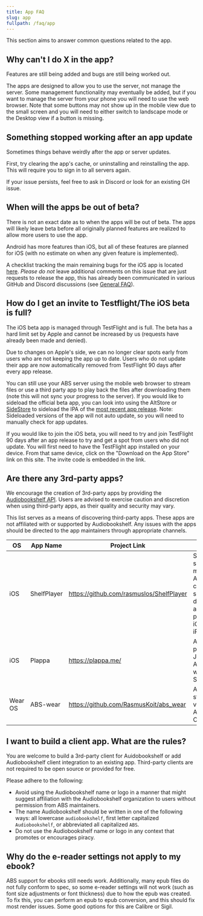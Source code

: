 ```yaml
---
title: App FAQ
slug: app
fullpath: /faq/app
---
```


This section aims to answer common questions related to the app.

## Why can't I do X in the app?

Features are still being added and bugs are still being worked out.

The apps are designed to allow you to use the server, not manage the server.
Some management functionality may eventually be added, but if you want to manage the server from your phone you will need to use the web browser.
Note that some buttons may not show up in the mobile view due to the small screen and you will need to either switch to landscape mode or the Desktop view if a button is missing.

## Something stopped working after an app update

Sometimes things behave weirdly after the app or server updates.

First, try clearing the app's cache, or uninstalling and reinstalling the app.
This will require you to sign in to all servers again.

If your issue persists, feel free to ask in Discord or look for an existing GH issue.

## When will the apps be out of beta?

There is not an exact date as to when the apps will be out of beta.
The apps will likely leave beta before all originally planned features are realized to allow more users to use the app.

Android has more features than iOS, but all of these features are planned for iOS (with no estimate on when any given feature is implemented).

A checklist tracking the main remaining bugs for the iOS app is located [here](https://github.com/advplyr/audiobookshelf-app/issues/541).
_Please do not_ leave additional comments on this issue that are just requests to release the app, this has already been communicated in various GitHub and Discord discussions (see [General FAQ](/faq#i-have-a-feature-request-how-should-i-bring-this-up)).

## How do I get an invite to Testflight/The iOS beta is full?

The iOS beta app is managed through TestFlight and is full.
The beta has a hard limit set by Apple and cannot be increased by us (requests have already been made and denied).

Due to changes on Apple's side, we can no longer clear spots early from users who are not keeping the app up to date.
Users who do not update their app are now automatically removed from TestFlight 90 days after every app release.

You can still use your ABS server using the mobile web browser to stream files or use a third party app to play back the files after downloading them (note this will not sync your progress to the server).
If you would like to sideload the official beta app, you can look into using the AltStore or [SideStore](https://sidestore.io/) to sideload the IPA of the [most recent app release](https://github.com/advplyr/audiobookshelf-app/releases). Note: Sideloaded versions of the app will not auto update, so you will need to manually check for app updates.

If you would like to join the iOS beta, you will need to try and join TestFlight 90 days after an app release to try and get a spot from users who did not update.
You will first need to have the TestFlight app installed on your device.
From that same device, click on the "Download on the App Store" link on this site.
The invite code is embedded in the link.

## Are there any 3rd-party apps?

We encourage the creation of 3rd-party apps by providing the [Audiobookshelf API](https://api.audiobookshelf.org/).
Users are advised to exercise caution and discretion when using third-party apps, as their quality and security may vary.

This list serves as a means of discovering third-party apps. These apps are not affiliated with or supported by Audiobookshelf.
Any issues with the apps should be directed to the app maintainers through appropriate channels.

| OS      | App Name    | Project Link                             | Notes                                                                                                                               |
| ------- | ----------- | ---------------------------------------- | ----------------------------------------------------------------------------------------------------------------------------------- |
| iOS     | ShelfPlayer | https://github.com/rasmuslos/ShelfPlayer | ShelfPlayer is a sleek and modern Audiobookshelf client, specifically designed for audiobooks, podcasts and iOS, as well as iPadOS. |
| iOS     | Plappa      | https://plappa.me/                       | Audiobook player for Jellyfin and Audiobookshelf, written in Swift/SwiftUI                                                          |
| Wear OS | ABS-wear    | https://github.com/RasmusKoit/abs_wear   | ABS Wear is a standalone version for Android Wear OS 4.0                                                                            |

## I want to build a client app. What are the rules?

You are welcome to build a 3rd-party client for Auidobookshelf or add Audiobookshelf client integration to an existing app.
Third-party clients are not required to be open source or provided for free.

Please adhere to the following:

- Avoid using the Audiobookshelf name or logo in a manner that might suggest affiliation with the Audiobookshelf organization to users without permission from ABS maintainers.
- The name Audiobookshelf should be written in one of the following ways: all lowercase `audiobookshelf`, first letter capitalized `Audiobookshelf`, or abbreviated all capitalized `ABS`.
- Do not use the Audiobookshelf name or logo in any context that promotes or encourages piracy.

## Why do the e-reader settings not apply to my ebook?

ABS support for ebooks still needs work. Additionally, many epub files do not fully conform to spec, so some e-reader settings will not work (such as font size adjustments or font thickness) due to how the epub was created. To fix this, you can perform an epub to epub conversion, and this should fix most render issues. Some good options for this are Calibre or Sigil.
